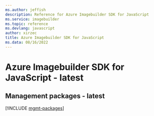 ```yaml
---
ms.author: jeffish
description: Reference for Azure Imagebuilder SDK for JavaScript
ms.service: imagebuilder
ms.topic: reference
ms.devlang: javascript
author: xirzec
title: Azure Imagebuilder SDK for JavaScript
ms.data: 08/16/2022
---
```

# Azure Imagebuilder SDK for JavaScript - latest

## Management packages - latest
[!INCLUDE [mgmt-packages](imagebuilder-mgmt-index.md)]